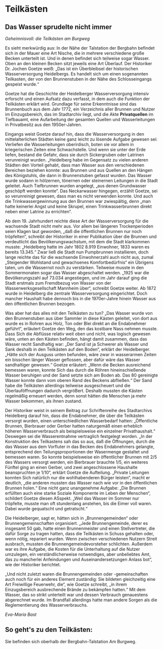 # Teilkästen

## Das Wasser sprudelte nicht immer

*Geheimnisvoll: die Teilkästen am Burgweg*

Es sieht merkwürdig aus: In der Nähe der Talstation der Bergbahn befindet sich in der Mauer eine Art Nische, die in mehrere verschiedene große Becken unterteilt ist. Und in denen befindet sich teilweise sogar Wasser. Oben an den kleinen Becken sitzt jeweils eine Art Überlauf. Der Historiker Dr. Jochen Goetze weiß: „Das ist ein Überbleibsel der historischen Wasserversorgung Heidelbergs. Es handelt sich um einen sogenannten Teilkasten, der von den Brunnenstuben in der Nähe des Schlosseingangs gespeist wurde.“

Goetze hat die Geschichte der Heidelberger Wasserversorgung intensiv erforscht und einen Aufsatz dazu verfasst, in dem auch die Funktion der Teilkästen erklärt wird. Grundlage für seine Erkenntnisse sind das Brunnenbuch aus dem Jahr 1772, ein Verzeichnis aller Brunnen und Nutzer im Einzugsbereich, das im Stadtarchiv liegt, und die Akte **Privatquellen** im Tiefbauamt, eine Aufarbeitung der gesamten Quellen und Wasserleitungen in Privatbesitz aus den 1950er-Jahren.

Eingangs weist Goetze darauf hin, dass die Wasserversorgung in den mittelalterlichen Städten keine ganz leicht zu lösende Aufgabe gewesen sei: Verliefen die Wasserleitungen oberirdisch, boten sie vor allem in kriegerischen Zeiten eine Schwachstelle. Und wenn sie unter der Erde liefen, bestand die Gefahr, dass sie durch Sickergruben oder Latrinen verunreinigt wurden. „Heidelberg habe im Gegensatz zu vielen anderen Städten den Vorteil gehabt, dass man Wasser aus den verschiedenen Bereichen beziehen konnte: aus Brunnen und aus Quellen an den Hängen des Königstuhls, die dann in Brunnenstuben gefasst wurden. Das Wasser wurde sodann in hölzernen, tönernen oder steinernen Leitungen in die Stadt geleitet. Auch Tiefbrunnen wurden angelegt, „aus denen Grundwasser geschöpft werden konnte“. Das Neckarwasser hingegen, erzählt Goetze, sei so verunreinigt gewesen, dass man es nicht verwenden konnte. Und auch die Trinkwassergewinnung aus den Brunnen war zwiespältig, denn „man hatte keinerlei Angst und keine Skrupel, einen Trinkwasserbrunnen direkt neben einer Latrine zu errichten“.

Ab dem 19. Jahrhundert reichte diese Art der Wasserversorgung für die wachsende Stadt nicht mehr aus. Vor allem bei längeren Trockenperioden seien Klagen laut geworden, „daß die öffentlichen Brunnen nur noch tröpfelten“, schreibt der Historiker in einer Publikation über die Brunnen und verdeutlicht das Bevölkerungswachstum, mit dem die Stadt klarkommen musste: „Heidelberg hatte im Jahr 1802 8.919 Einwohner, 1833 waren es bereits 13.345.“ Zwar ließ die Stadt nun Pumpbrunnen installieren, doch lange reichte das für die wachsende Einwohnerzahl auch nicht aus, zumal „Steigender Wohlstand und gewachsenes Komfortbedürfnis“ ein Übrigens taten, um die Wassernot noch zu verstärken. Teilweise musste in den Sommermonaten sogar das Wasser abgeschaltet werden. „1925 war die Bevölkerungszahl auf 73.034 angestiegen, und im Jahr darauf ging die Stadt erstmals zum Fremdbezug von Wasser von der Wasserwerksgesellschaft Mannheim über“, schreibt Goetze weiter. Ab 1872 wurde in Heidelberg die zentrale Wasserversorgung eingerichtet. Doch mancher Haushalt habe dennoch bis in die 1970er-Jahre hinein Wasser aus den öffentlichen Brunnen bezogen.

Was aber hat das alles mit den Teilkästen zu tun? „Das Wasser wurde von den Brunnenstuben aus über Sammler in diese Kästen geleitet, von dort aus wurde es in Rohren aus Holz, Ton oder Blei direkt an die Endabnehmer geführt“, erläutert Goetze den Weg, den das kostbare Nass nehmen musste. Dass Sich die Abflüsse relativ weit oben und nicht, was logisch gewesen wäre, unten an den Kästen befinden, hängt damit zusammen, dass das Wasser recht Sandhaltig war: „Der Sand ist ja Schwerer als Wasser und Sank deshalb in den Teilkästen auf den Boden“, erklärt der Heidelberger. „Hätte sich der Ausguss unten befunden, wäre zwar in wasserarmen Zeiten ein bisschen länger Wasser geflossen, aber dafür wäre das Wasser sandhaltiger gewesen.“ Goetze erläutert: „Wenn die Becken ausreichend bemessen waren, konnte Sich das durch die Röhren hineinschießende Wasser beruhigen und der Sand setzte sich am Boden ab. Das 80 gereinigte Wasser konnte dann vom oberen Rand des Beckens abfließen.“ Der Sand habe die Teilkästen allerdings teilweise ausgescheuert und die Überlauföffnungen dadurch vergröBert. Deshalb mussten die Kästen regelmäßig erneuert werden, denn sonst hätten die Menschen ja mehr Wasser bekommen, als ihnen zustand.

Der Historiker weist in seinem Beitrag zur Schriftenreihe des Stadtarchivs Heidelberg darauf hin, dass die Endabnehmer, die über die Teilkästen versorgt wurden, einen unterschiedlichen Wasserbedarf hatten: „Öffentliche Brunnen, Bierbrauer oder Gerber hatten naturgemäß einen erheblich höheren Wasserverbrauch als beispielsweise ein einzelner Privathaushalt.“ Deswegen sei die Wasserentnahme vertraglich festgelegt worden. „In der Konstruktion des Teilkastens sah das so aus, daß die Öffnungen, durch die das Wasser aus dem Vorfluter in das Becken des Endabnehmers gelangte, entsprechend den Teilungsproportionen der Wasermenge gestaltet und bemessen waren. So konnte beispielsweise ein öffentlicher Brunnen mit 2/5 des Wassers versorgt werden, ein Bierbrauer brauchte 1/5, ein weiteres Fünftel ging an einen Gerber, und zwei angeschlossene Haushalte beanspruchten je 1/10“, erklärt Goetze die Aufteilung. „Private Leitungen konnten Sich natürlich nur die wohlhabenderen Bürger leisten“, macht er deutlich, „die anderen mussten das Wasser nach wie vor in den öffentlichen Brunnen holen.“ Eine nicht ganz unangenehme Aufgabe: „Die Brunnen erfüllten auch eine starke Soziale Komponente im Leben der Menschen“, schildert Goetze diesen ASspekt. „Weil das Wasser im Sommer nur tröpfelte, musste man oft stundenlang anstehen, bis die Eimer voll waren. Dabei wurde gequatscht und getratscht.“

Die Heidelberger, sagt er, hätten sich in „Brunnengemeinden“ oder Brunnengemeinschaften organisiert. „Jede Brunnengemeinde, derer es insgesamt 50 gab, hatte einen Brunnenmeister und einen Stellvertreter, die dafür Sorge zu tragen hatten, dass die Teilkästen in Schuss gehalten oder, wenn nötig, repariert wurden. Wenn zwischen verschiedenen Nutzern Streit ausbrach,
mussten die Brunnengemeindevorsteher schlichten. Außerdem war es ihre Aufgabe, die Kosten für die Unterhaltung auf die Nutzer umzulegen, ein verständlicherweise notwendiges, aber unbeliebtes Amt, das zu mancherlei Anfeindungen und Auseinandersetzungen Anlass bot“, wie der Historiker berichtet.

„Und nicht zuletzt waren die Brunnengemeinden oder -gemeinschaften auch noch für ein anderes Element zuständig: Sie bildeten gleichzeitig eine Art Freiwillige Feuerwehr, die“, wie Goetze schreibt, „in ihrem Einzugsbereich ausbrechende Brände zu bekämpfen hatten.“ Mit dem Wasser, das so strikt unterteilt war und dessen Verbrauch genauestens abgerechnet wurde. Im Brandfall allerdings hatte man andere Sorgen als die Reglementierung des Wasserverbrauchs.

*Eva-Maria Bast*

## So geht's zu den Teilkästen:

Sie befinden sich oberhalb der Bergbahn-Talstation Am Burgweg. 
